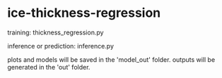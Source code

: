 # ice-thickness-regression

training: thickness_regression.py

inference or prediction: inference.py

plots and models will be saved in the 'model_out' folder. outputs will be generated in the 'out' folder.
